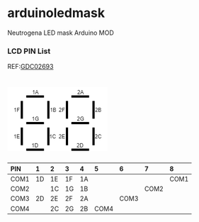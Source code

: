 # arduinoledmask
Neutrogena LED mask Arduino MOD

### LCD PIN List 

REF:[GDC02693](http://www.e-paper-display.cn/downloadRepository/7cf0ef04-cbe3-46a2-a5f3-99384003f70b.pdf)
# <img src="src/LCDMapping.png" alt="LCDMapping" /> 
|PIN |  1|  2|  3|  4|   5|   6|   7|   8|
|:---|:--|:--|:--|:--|:---|:---|:---|:---|
|COM1| 1D| 1E| 1F| 1A|    |    |    |COM1|
|COM2|   | 1C| 1G| 1B|    |    |COM2|    |
|COM3| 2D| 2E| 2F| 2A|    |COM3|    |    |
|COM4|   | 2C| 2G| 2B|COM4|    |    |    |
